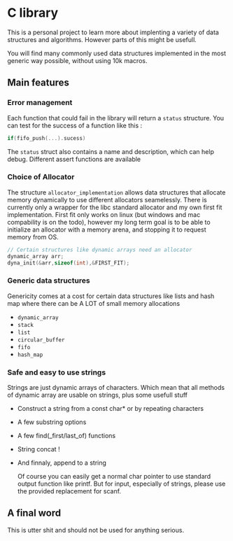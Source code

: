 # C library

This is a personal project to learn more about implenting a variety of data structures and algorithms. However parts of this might be usefull.

You will find many commonly used data structures implemented in the most generic way possible, without using 10k macros.

## Main features
### Error management
Each function that could fail in the library will return a `status` structure. You can test for the success of a function like this : 
```C
if(fifo_push(...).sucess)
```
The `status` struct also contains a name and description, which can help debug.
Different assert functions are available

### Choice of Allocator
The structure `allocator_implementation` allows data structures that allocate memory dynamically to use different allocators seamelessly. There is currently only a wrapper for the libc standard allocator and my own first fit implementation.
First fit only works on linux (but windows and mac compability is on the todo), however my long term goal is to be able to initialize an allocator with a memory arena, and stopping it to request memory from OS.
```C
// Certain structures like dynamic arrays need an allocator
dynamic_array arr;
dyna_init(&arr,sizeof(int),&FIRST_FIT);
```
### Generic data structures
Genericity comes at a cost for certain data structures like lists and hash map where there can be A LOT of small memory allocations
- `dynamic_array`
- `stack`
- `list`
- `circular_buffer`
- `fifo`
- `hash_map`

### Safe and easy to use strings
Strings are just dynamic arrays of characters. Which mean that all methods of dynamic array are usable on strings, plus some usefull stuff
- Construct a string from a const char* or by repeating characters
- A few substring options
- A few find(_first/last_of) functions
- String concat !
- And finnaly, append to a string

  Of course you can easily get a normal char pointer to use standard output function like printf. But for input, especially of strings, please use the provided replacement for scanf. 

## A final word
This is utter shit and should not be used for anything serious.
